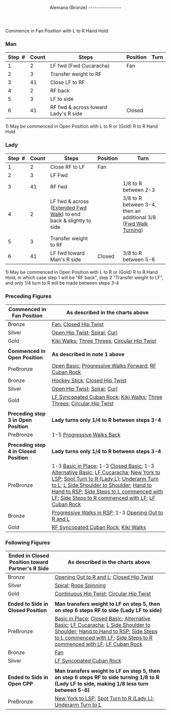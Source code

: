 <header>Alemana (Bronze)
----------------

 </header>Commence in Fan Position with L to R Hand Hold

### Man

 | **Step<span style="color:white">\_</span>\#** | **Count** | **Steps** | **Position** | **Turn** |
|---|---|---|---|---|
| 1 | 2 | LF fwd (Fwd Cucaracha) | Fan |  |
| 2 | 3 | Transfer weight to RF |  |  |
| 3 | 41 | Close LF to RF |  |  |
| 4 | 2 | RF back |  |  |
| 5 | 3 | LF to side |  |  |
| 6 | 41 | RF fwd &amp; across toward Lady's R side | Closed |  |

1\) May be commenced in Open Position with L to R or (Gold) R to R Hand Hold

### Lady

 | ****Step<span style="color:white">\_</span>\#**** | **Count** | **Steps** | **Position** | **Turn** |
|---|---|---|---|---|
| 1 | 2 | Close RF to LF | Fan |  |
| 2 | 3 | LF Fwd |  |  |
| 3 | 41 | RF fwd |  | 1/8 to R between 2-3 |
| 4 | 2 | LF fwd &amp; across ([Extended Fwd Walk](../technique/cr_extended__fwd_walk.md)) to end back &amp; slightly to side |  | 3/8 to R between 3-4, then an additional 3/8 ([Fwd Walk Turning](../technique/cr_fwd_walk_turning.md)) |
| 5 | 3 | Transfer weight to RF |  |  |
| 6 | 41 | LF fwd toward Man's R side | Closed | 3/8 to R between 5-6 |

1\) May be commenced in Open Position with L to R or (Gold) R to R Hand Hold, in which case step 1 will be "RF back", step 2 "Transfer weight to LF", and only 1/4 turn to R will be made between steps 3-4

### Preceding Figures

 | **Commenced in Fan Position** | **As described in the charts above** |
|---|---|
| Bronze | [Fan](fan.md); [Closed Hip Twist](closed_hip.md) |
| Silver | [Open Hip Twist](open_hip.md); [Spiral](spiral.md); [Curl](curl) |
| Gold | [Kiki Walks](kiki_walks); [Three Threes](three_threes.md); [Circular Hip Twist](circular_hip_twist.md) |
|  |  |
| **Commenced in Open Position** | **As described in note 1 above** |
| PreBronze | [Open Basic](open_basic.md); [Progressive Walks Forward](progressive_walks.md); [RF Cuban Rock](cuban_rocks.md) |
| Bronze | [Hockey Stick](hockey_stick.md); [Closed Hip Twist](closed_hip.md) |
| Silver | [Open Hip Twist](open_hip.md); [Spiral](spiral.md); [Curl](curl) |
| Gold | [LF Syncopated Cuban Rock](syncopated_cuban_rock.md); [Kiki Walks](kiki_walks); [Three Threes](three_threes.md); [Circular Hip Twist](circular_hip_twist.md) |
|  |  |
| **Preceding step 3 in Open Position** | **Lady turns only 1/4 to R between steps 3-4** |
| PreBronze | 1-5 [Progressive Walks Back](progressive_walks.md) |
|  |  |
| **Preceding step 4 in Closed Position** | **Lady turns only 1/4 to R between steps 3-4** |
| PreBronze | 1-3 [Basic in Place](basic_in_place.md); 1-3 [Closed Basic](closed_basic); 1-3 [Alternative Basic](alternative_basic); [LF Cucaracha](cucaracha.md); [New York to LSP](new_york.md); [Spot Turn to R (Lady L)](spot_turn.md); [Underarm Turn to L](underarm_turn.md); [L Side Shoulder to Shoulder](shoulder_to_shoulder.md); [Hand to Hand to RSP](hand_to_hand.md); [Side Steps to L commenced with LF](side_step.md); [Side Steps to R commenced with LF](side_step.md); [LF Cuban Rock](cuban_rocks.md) |
| Bronze | [Progressive Walks in RSP](progressive_walks_rsp_lsp.md); 1-3 [Opening Out to R and L](opening_out_LR.md) |
| Gold | [RF Syncopated Cuban Rock](syncopated_cuban_rock.md); [Kiki Walks](kiki_walks) |

### Following Figures

 | **Ended in Closed Position toward Partner's R Side** | **As described in the charts above** |
|---|---|
| Bronze | [Opening Out to R and L](opening_out_LR.md); [Closed Hip Twist](closed_hip.md) |
| Silver | [Spiral](spiral.md); [Rope Spinning](rope_spinning.md) |
| Gold | [Continuous Hip Twist](continuous_hip_twist.md); [Circular Hip Twist](circular_hip_twist.md) |
|  |  |
| **Ended to Side in Closed Position** | **Man transfers weight to LF on step 5, then on step 6 steps RF to side (Lady LF to side)** |
| PreBronze | [Basic in Place](alternative_basic.md); [Closed Basic](closed_basic); [Alternative Basic](alternative_basic); [LF Cucaracha](cucaracha.md); [L Side Shoulder to Shoulder](shoulder_to_shoulder.md); [Hand to Hand to RSP](hand_to_hand.md); [Side Steps to L commenced with LF](side_step.md); [Side Steps to R commenced with LF](side_step.md); [LF Cuban Rock](cuban_rocks.md) |
| Bronze | [Fan](fan.md) |
| Silver | [LF Syncopated Cuban Rock](syncopated_cuban_rock.md) |
|  |  |
| **Ended to Side in Open CPP** | **Man transfers weight to LF on step 5, then on step 6 steps RF to side turning 1/8 to R (Lady LF to side, making 1/8 less turn between 5-6)** |
| PreBronze | [New York to LSP](new_york.md); [Spot Turn to R (Lady L)](spot_turn.md); [Underarm Turn to L](underarm_turn.md) |